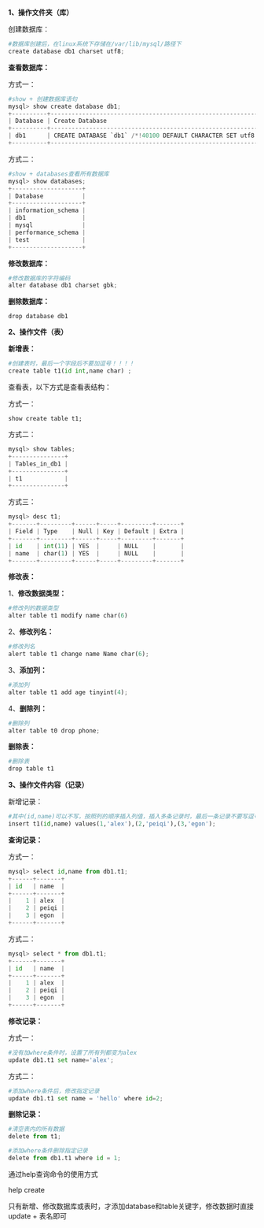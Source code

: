 **1、操作文件夹（库）**

创建数据库：

```python
#数据库创建后，在linux系统下存储在/var/lib/mysql/路径下
create database db1 charset utf8;
```



**查看数据库：**

方式一：

```python
#show + 创建数据库语句
mysql> show create database db1;
+----------+--------------------------------------------------------------+
| Database | Create Database                                              |
+----------+--------------------------------------------------------------+
| db1      | CREATE DATABASE `db1` /*!40100 DEFAULT CHARACTER SET utf8 */ |
+----------+--------------------------------------------------------------+
```

方式二：

```python
#show + databases查看所有数据库
mysql> show databases;
+--------------------+
| Database           |
+--------------------+
| information_schema |
| db1                |
| mysql              |
| performance_schema |
| test               |
+--------------------+
```



**修改数据库：**

```python
#修改数据库的字符编码
alter database db1 charset gbk;
```



**删除数据库：**

```
drop database db1 
```



**2、操作文件（表）**

**新增表：**

```python
#创建表时，最后一个字段后不要加逗号！！！！
create table t1(id int,name char) ;
```

查看表，以下方式是查看表结构：

方式一：

```
show create table t1;
```

方式二：

```python
mysql> show tables;
+---------------+
| Tables_in_db1 |
+---------------+
| t1            |
+---------------+
```

方式三：

```python
mysql> desc t1;
+-------+---------+------+-----+---------+-------+
| Field | Type    | Null | Key | Default | Extra |
+-------+---------+------+-----+---------+-------+
| id    | int(11) | YES  |     | NULL    |       |
| name  | char(1) | YES  |     | NULL    |       |
+-------+---------+------+-----+---------+-------+
```



**修改表：**

1、**修改数据类型：**

```python
#修改列的数据类型
alter table t1 modify name char(6)
```



2、**修改列名：**


```python
#修改列名
alert table t1 change name Name char(6);
```



3、**添加列：**

```python
#添加列
alter table t1 add age tinyint(4);
```



4、**删除列：**

```python
#删除列
alter table t0 drop phone;
```



**删除表：**

```python
#删除表
drop table t1
```



**3、操作文件内容（记录）**

新增记录：

```python
#其中(id,name)可以不写，按照列的顺序插入列值，插入多条记录时，最后一条记录不要写逗号
insert t1(id,name) values(1,'alex'),(2,'peiqi'),(3,'egon');
```



**查询记录：**

方式一：

```python
mysql> select id,name from db1.t1;
+------+-------+
| id   | name  |
+------+-------+
|    1 | alex  |
|    2 | peiqi |
|    3 | egon  |
+------+-------+
```



方式二：

```python
mysql> select * from db1.t1;
+------+-------+
| id   | name  |
+------+-------+
|    1 | alex  |
|    2 | peiqi |
|    3 | egon  |
+------+-------+
```



**修改记录：**

方式一：

```python
#没有加where条件时，设置了所有列都变为alex
update db1.t1 set name='alex';
```



方式二：

```python
#添加where条件后，修改指定记录
update db1.t1 set name = 'hello' where id=2;
```



**删除记录：**

```python
#清空表内的所有数据
delete from t1;
```



```python
#添加where条件删除指定记录
delete from db1.t1 where id = 1;
```



通过help查询命令的使用方式

help create

只有新增、修改数据库或表时，才添加database和table关键字，修改数据时直接update + 表名即可